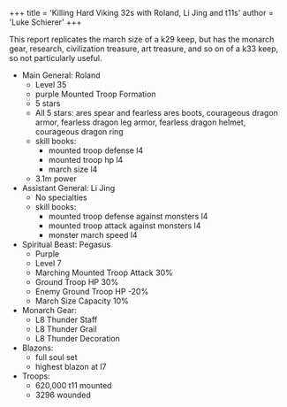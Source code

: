 +++
title = 'Killing Hard Viking 32s with Roland, Li Jing and t11s'
author = 'Luke Schierer'
+++

This report replicates the march size of a k29 keep, but has the monarch gear, research, civilization treasure, art treasure, and so on of a k33 keep, so not particularly useful.

* Main General: Roland
  * Level 35
  * purple Mounted Troop Formation
  * 5 stars
  * All 5 stars: ares spear and fearless ares boots, courageous dragon armor, fearless dragon leg armor, fearless dragon helmet, courageous dragon ring
  * skill books:
    * mounted troop defense l4
    * mounted troop hp l4
    * march size l4
  * 3.1m power
* Assistant General: Li Jing
  * No specialties
  * skill books:
    * mounted troop defense against monsters l4
    * mounted troop attack against monsters l4
    * monster march speed l4
* Spiritual Beast: Pegasus
  * Purple
  * Level 7
  * Marching Mounted Troop Attack 30%
  * Ground Troop HP 30%
  * Enemy Ground Troop HP -20%
  * March Size Capacity 10%
* Monarch Gear:
  * L8 Thunder Staff
  * L8 Thunder Grail
  * L8 Thunder Decoration
* Blazons:
  * full soul set
  * highest blazon at l7
* Troops:
  * 620,000 t11 mounted
  * 3296 wounded

